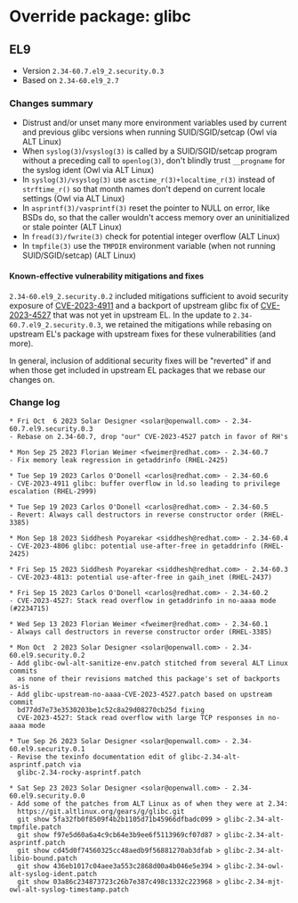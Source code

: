 # Override package: glibc

## EL9

- Version `2.34-60.7.el9_2.security.0.3`
- Based on `2.34-60.el9_2.7`

### Changes summary

- Distrust and/or unset many more environment variables used by current and previous glibc versions when running SUID/SGID/setcap (Owl via ALT Linux)
- When `syslog(3)`/`vsyslog(3)` is called by a SUID/SGID/setcap program without a preceding call to `openlog(3)`, don't blindly trust `__progname` for the syslog ident (Owl via ALT Linux)
- In `syslog(3)/vsyslog(3)` use `asctime_r(3)+localtime_r(3)` instead of `strftime_r()` so that month names don't depend on current locale settings (Owl via ALT Linux)
- In `asprintf(3)/vasprintf(3)` reset the pointer to NULL on error, like BSDs do, so that the caller wouldn't access memory over an uninitialized or stale pointer (ALT Linux)
- In `fread(3)/fwrite(3)` check for potential integer overflow (ALT Linux)
- In `tmpfile(3)` use the `TMPDIR` environment variable (when not running SUID/SGID/setcap) (ALT Linux)

#### Known-effective vulnerability mitigations and fixes

`2.34-60.el9_2.security.0.2` included mitigations sufficient to avoid security exposure of [CVE-2023-4911](https://www.openwall.com/lists/oss-security/2023/10/03/2) and a backport of upstream glibc fix of [CVE-2023-4527](https://www.openwall.com/lists/oss-security/2023/09/25/1) that was not yet in upstream EL. In the update to `2.34-60.7.el9_2.security.0.3`, we retained the mitigations while rebasing on upstream EL's package with upstream fixes for these vulnerabilities (and more).

In general, inclusion of additional security fixes will be "reverted" if and when those get included in upstream EL packages that we rebase our changes on.

### Change log

```
* Fri Oct  6 2023 Solar Designer <solar@openwall.com> - 2.34-60.7.el9.security.0.3
- Rebase on 2.34-60.7, drop "our" CVE-2023-4527 patch in favor of RH's

* Mon Sep 25 2023 Florian Weimer <fweimer@redhat.com> - 2.34-60.7
- Fix memory leak regression in getaddrinfo (RHEL-2425)

* Tue Sep 19 2023 Carlos O'Donell <carlos@redhat.com> - 2.34-60.6
- CVE-2023-4911 glibc: buffer overflow in ld.so leading to privilege escalation (RHEL-2999)

* Tue Sep 19 2023 Carlos O'Donell <carlos@redhat.com> - 2.34-60.5
- Revert: Always call destructors in reverse constructor order (RHEL-3385)

* Mon Sep 18 2023 Siddhesh Poyarekar <siddhesh@redhat.com> - 2.34-60.4
- CVE-2023-4806 glibc: potential use-after-free in getaddrinfo (RHEL-2425)

* Fri Sep 15 2023 Siddhesh Poyarekar <siddhesh@redhat.com> - 2.34-60.3
- CVE-2023-4813: potential use-after-free in gaih_inet (RHEL-2437)

* Fri Sep 15 2023 Carlos O'Donell <carlos@redhat.com> - 2.34-60.2
- CVE-2023-4527: Stack read overflow in getaddrinfo in no-aaaa mode (#2234715)

* Wed Sep 13 2023 Florian Weimer <fweimer@redhat.com> - 2.34-60.1
- Always call destructors in reverse constructor order (RHEL-3385)

* Mon Oct  2 2023 Solar Designer <solar@openwall.com> - 2.34-60.el9.security.0.2
- Add glibc-owl-alt-sanitize-env.patch stitched from several ALT Linux commits
  as none of their revisions matched this package's set of backports as-is
- Add glibc-upstream-no-aaaa-CVE-2023-4527.patch based on upstream commit
  bd77dd7e73e3530203be1c52c8a29d08270cb25d fixing
  CVE-2023-4527: Stack read overflow with large TCP responses in no-aaaa mode

* Tue Sep 26 2023 Solar Designer <solar@openwall.com> - 2.34-60.el9.security.0.1
- Revise the texinfo documentation edit of glibc-2.34-alt-asprintf.patch via
  glibc-2.34-rocky-asprintf.patch

* Sat Sep 23 2023 Solar Designer <solar@openwall.com> - 2.34-60.el9.security.0.0
- Add some of the patches from ALT Linux as of when they were at 2.34:
  https://git.altlinux.org/gears/g/glibc.git
  git show 5fa32fb0f8509f4b2b1105d71b45966dfbadc099 > glibc-2.34-alt-tmpfile.patch
  git show f97e5d60a6a4c9cb64e3b9ee6f5113969cf07d87 > glibc-2.34-alt-asprintf.patch
  git show cd45d0f74560325cc48aedb9f56881270ab3dfab > glibc-2.34-alt-libio-bound.patch
  git show 436eb1017c04aee3a553c2868d00a4b046e5e394 > glibc-2.34-owl-alt-syslog-ident.patch
  git show 03a86c234873723c26b7e387c498c1332c223968 > glibc-2.34-mjt-owl-alt-syslog-timestamp.patch
```
